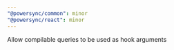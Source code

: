 ```yaml
---
"@powersync/common": minor
"@powersync/react": minor
---
```


Allow compilable queries to be used as hook arguments
